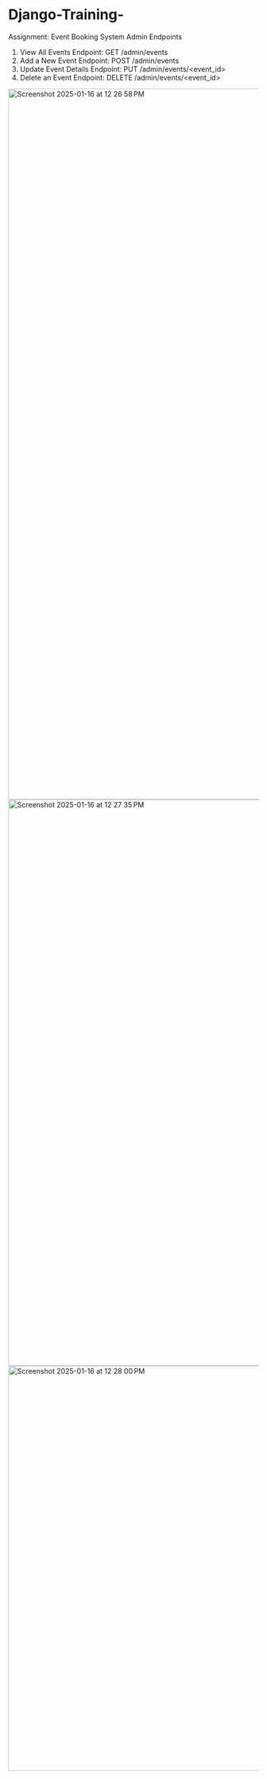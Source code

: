 # Django-Training-
Assignment: Event Booking System Admin Endpoints

1. View All Events
Endpoint: GET /admin/events
2. Add a New Event
Endpoint: POST /admin/events
3. Update Event Details
Endpoint: PUT /admin/events/<event_id>
4. Delete an Event
Endpoint: DELETE /admin/events/<event_id>

<img width="1428" alt="Screenshot 2025-01-16 at 12 26 58 PM" src="https://github.com/user-attachments/assets/a045293b-c151-4acf-8615-35a17822da59" />

<img width="1138" alt="Screenshot 2025-01-16 at 12 27 35 PM" src="https://github.com/user-attachments/assets/3f55dc7f-27b5-479b-b563-2766262e4984" />

<img width="814" alt="Screenshot 2025-01-16 at 12 28 00 PM" src="https://github.com/user-attachments/assets/9e8461c2-13da-4d52-a73f-221e57e3460e" />



